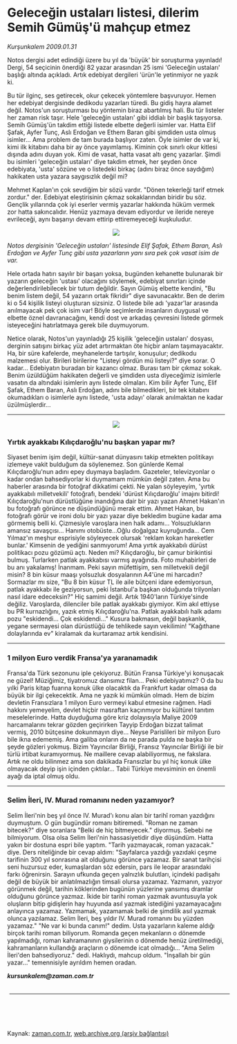 # Geleceğin ustaları listesi, dilerim Semih Gümüş'ü mahçup etmez

*Kurşunkalem 2009.01.31*

<td class="columnist-detail">
<p>Notos dergisi adet edindiği üzere bu yıl da 'büyük' bir soruşturma yayınladı! Dergi, 54 seçicinin önerdiği 82 yazar arasından 25 ismi 'Geleceğin ustaları' başlığı altında açıkladı. Artık edebiyat dergileri 'ürün'le yetinmiyor ne yazık ki.</p>
<p>
<div id="haberMetinDiv">
<p>Bu tür ilginç, ses getirecek, okur çekecek yöntemlere başvuruyor. Hemen her edebiyat dergisinde dedikodu yazarları türedi. Bu gidiş hayra alamet değil. Notos'un soruşturması bu yöntemin biraz abartılmış hali. Bu tür listeler her zaman risk taşır. Hele 'geleceğin ustaları' gibi iddialı bir başlık taşıyorsa. Semih Gümüş'ün takdim ettiği listede elbette değerli isimler var. Hatta Elif Şafak, Ayfer Tunç, Aslı Erdoğan ve Ethem Baran gibi şimdiden usta olmuş isimler... Ama problem de tam burada başlıyor zaten. Öyle isimler de var ki, kimi ilk kitabını daha bir ay önce yayımlamış. Kiminin çok sınırlı okur kitlesi dışında adını duyan yok. Kimi de vasat, hatta vasat altı genç yazarlar. Şimdi bu isimleri 'geleceğin ustaları' diye takdim etmek, her şeyden önce edebiyata, 'usta' sözüne ve o listedeki birkaç (adını biraz önce saydığım) hakikaten usta yazara saygısızlık değil mi? 
<p>Mehmet Kaplan'ın çok sevdiğim bir sözü vardır. "Dönen tekerleği tarif etmek zordur." der. Edebiyat eleştirisinin çıkmaz sokaklarından biridir bu söz. Gençlik yıllarında çok iyi eserler vermiş yazarlar hakkında hüküm vermek zor hatta sakıncalıdır. Henüz yazmaya devam ediyordur ve ileride nereye evrileceği, aynı başarıyı devam ettirip ettiremeyeceği kuşkuludur. 
<p><p align="center"><img src="http://web.archive.org/web/20120813223136im_/http://medya.zaman.com.tr/2009/01/31/kalem2.jpg"/>
<p><i>Notos dergisinin 'Geleceğin ustaları' listesinde Elif Şafak, Ethem Baran, Aslı Erdoğan ve Ayfer Tunç gibi usta yazarların yanı sıra pek çok vasat isim de var.</i>
<p>Hele ortada hatırı sayılır bir başarı yoksa, bugünden kehanette bulunarak bir yazarın geleceğin 'ustası' olacağını söylemek, edebiyat sınırları içinde değerlendirilebilecek bir tutum değildir. Sayın Gümüş elbette kendini, "Bu benim listem değil, 54 yazarın ortak fikridir" diye savunacaktır. Ben de derim ki o 54 kişilik listeyi oluşturan sizsiniz. O listede bile adı 'yazar'lar arasında anılmayacak pek çok isim var! Böyle seçimlerde insanların duygusal ve elbette öznel davranacağını, kendi dost ve arkadaş çevresini listede görmek isteyeceğini hatırlatmaya gerek bile duymuyorum.
<p>Netice olarak, Notos'un yayınladığı 25 kişilik 'geleceğin ustaları' dosyası, derginin satışını birkaç yüz adet artırmaktan öte hiçbir anlam taşımayacaktır. Ha, bir süre kafelerde, meyhanelerde tartışılır, konuşulur; dedikodu malzemesi olur. Birileri birilerine "Listeyi gördün mü listeyi?" diye sorar. O kadar... Edebiyatın buradan bir kazancı olmaz. Burası tam bir çıkmaz sokak. Benim üzüldüğüm hakikaten değerli ve şimdiden usta diyeceğimiz isimlerle vasatın da altındaki isimlerin aynı listede olmaları. Kim bilir Ayfer Tunç, Elif Şafak, Ethem Baran, Aslı Erdoğan, adını bile bilmedikleri, bir tek kitabını okumadıkları o isimlerle aynı listede, 'usta adayı' olarak anılmaktan ne kadar üzülmüşlerdir... 
<p><hr/>
<p><p align="center"><img src="http://web.archive.org/web/20120813223136im_/http://medya.zaman.com.tr/2009/01/31/kalem3.jpg"/>
<p><h3>Yırtık ayakkabı Kılıçdaroğlu'nu başkan yapar mı?</h3>
<p>Siyaset benim işim değil, kültür-sanat dünyasını takip etmekten politikayı izlemeye vakit bulduğum da söylenemez. Son günlerde Kemal Kılıçdaroğlu'nun adını epey duymaya başladım. Gazeteler, televizyonlar o kadar ondan bahsediyorlar ki duymamam mümkün değil zaten. Ama bu haberler arasında bir fotoğraf dikkatimi çekti. Ne yalan söyleyeyim, 'yırtık ayakkabılı milletvekili' fotoğrafı, bendeki 'dürüst Kılıçdaroğlu' imajını bitirdi! Kılıçdaroğlu'nun dürüstlüğüne inandığına dair bir yazı yazan Ahmet Hakan'ın bu fotoğrafı görünce ne düşündüğünü merak ettim. Ahmet Hakan, bu fotoğrafı görür ve ironi dolu bir yazı yazar diye bekledim bugüne kadar ama görmemiş belli ki. Çizmesiyle varoşlara inen halk adamı... Yolsuzlukların amansız savaşçısı... Hanımı otobüste...Oğlu doğalgaz kuyruğunda... Cem Yılmaz'ın meşhur esprisiyle söyleyecek olursak 'reklam kokan hareketler bunlar.' Kimsenin de yediğini sanmıyorum! Ama yırtık ayakkabılı dürüst politikacı pozu gözümü açtı. Neden mi? Kılıçdaroğlu, bir çamur birikintisi bulmuş. Turlarken patlak ayakkabısı varmış ayağında. Foto muhabirleri de bu anı yakalamış! İnanmam. Peki sayın müfettişim, sen milletvekili değil misin? 8 bin küsur maaşı yolsuzluk dosyalarının A4'üne mi harcadın? Sormazlar mı size, "Bu 8 bin küsur TL ile aile bütçeni idare edemiyorsun, patlak ayakkabı ile geziyorsun, peki İstanbul'a başkan olduğunda trilyonları nasıl idare edeceksin?" Hiç samimi değil. Artık 1940'ların Türkiye'sinde değiliz. Varoşlarda, dilenciler bile patlak ayakkabı giymiyor. Kim akıl ettiyse bu PR kurnazlığını, yazık etmiş Kılıçdaroğlu'na. Patlak ayakkabılı halk adamı pozu "eskidendi... Çok eskidendi..." Kusura bakmasın, değil başkanlık, yegane sermayesi olan dürüstlüğü de tehlikede sayın vekilimin! "Kağıthane dolaylarında ev" kiralamak da kurtaramaz artık kendisini. 
<p><hr/>
<p><h3>1 milyon Euro verdik Fransa'ya yaranamadık</h3>
<p>Fransa'da Türk sezonunu iple çekiyoruz. Bütün Fransa Türkiye'yi konuşacak ne güzel! Müziğimiz, tiyatromuz dansımız filan... Peki edebiyatımız? O da bu yılki Paris kitap fuarına konuk ülke olacaktık da Frankfurt kadar olmasa da büyük bir ilgi çekecektik. Ama ne yazık ki mümkün olmadı. Hem de bizim devletin Fransızlara 1 milyon Euro vermeyi kabul etmesine rağmen. Hadi hakkını yemeyelim, devlet hiçbir masraftan kaçınmıyor bu kültürel tanıtım meselelerinde. Hatta duyduğuma göre kriz dolayısıyla Maliye 2009 harcamalarını tekrar gözden geçirirken Tayyip Erdoğan bizzat talimat vermiş, 2010 bütçesine dokunmayın diye... Neyse Parislileri bir milyon Euro bile ikna edememiş. Ama galiba onların da ne parada pulda ne başka bir şeyde gözleri yokmuş. Bizim Yayıncılar Birliği, Fransız Yayıncılar Birliği ile bir türlü irtibat kuramıyormuş. Ne maillere cevap alabiliyormuş, ne fakslara. Artık ne oldu bilinmez ama son dakikada Fransızlar bu yıl hiç konuk ülke olmayacak deyip işin içinden çıktılar... Tabii Türkiye mevsiminin en önemli ayağı da iptal olmuş oldu.
<p><hr/>
<p><h3>Selim İleri, IV. Murad romanını neden yazamıyor?</h3>
<p>Selim İleri'nin beş yıl önce IV. Murad'ı konu alan bir tarihî roman yazdığını duymuştum. O gün bugündür romanı bitiremedi. "Roman ne zaman bitecek?" diye soranlara "Belki de hiç bitmeyecek." diyormuş. Sebebi ne bilmiyorum. Olsa olsa Selim İleri'nin hassasiyetidir diye düşündüm. Hatta yakın bir dostuna espri bile yaptım. "Tarih yazmayacak, roman yazacak." diye. Ders niteliğinde bir cevap aldım: "Sayfalarca yazdığı yazıdaki çeşme tarifinin 300 yıl sonrasına ait olduğunu görünce yazamaz. Bir sanat tarihçisi seni huzursuz eder, kumaşlardan söz edersin, pars ile leopar arasındaki farkı öğrenirsin. Sarayın ufkunda geçen yalnızlık bulutları, içindeki padişahı değil de büyük bir anlatılmazlığın timsali olursa yazamaz. Yazmanın, yazıyor görünmek değil, tarihin köklerinden bugünün yüzlerine yansımış dramlar olduğunu görünce yazmaz. İkide bir tarihi roman yazmak avuntusuyla yok oluşların bitip gidişlerin hay huyunda asıl yazmak istediğini yazamayacağını anlayınca yazamaz. Yazmamak, yazamamak belki de şimdilik asıl yazmak olunca yazılamaz. Selim İleri, beş yıldır IV. Murad romanını bu yüzden yazamaz." "Ne var ki bunda canım!" dedim. Usta yazarların kaleme aldığı birçok tarihi roman biliyorum. Romanda geçen mekanların o dönemde yapılmadığı, roman kahramanının giysilerinin o dönemde henüz üretilmediği, kahramanların kullandığı araçların o dönemde icat olmadığı... "Ama Selim İleri'den bahsediyoruz." dedi. Haklıydı, mahcup oldum. "İnşallah bir gün yazar..." temennisiyle ayrıldım hemen oradan. 
<p><b><i>kursunkalem@zaman.com.tr</i></b></p></p></p></p></p></p></p></p></p></p></p></p></p></p></p></p></p></p></p></div>
</p>

<div class="latest-news-main" style="font-size:11pt;width:510px;padding:5px;">
<hr color="#333333" size="1"/>

</div>

<p><br>
		 </br></p></td>

Kaynak: [zaman.com.tr](http://zaman.com.tr/yazar.do?yazino=809886), [web.archive.org (arşiv bağlantısı)](http://web.archive.org/web/20120813223136/http://www.zaman.com.tr/yazar.do?yazino=809886)
